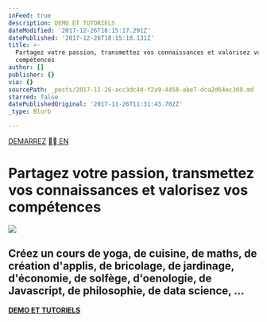 ```yaml
---
inFeed: true
description: DEMO ET TUTORIELS
dateModified: '2017-12-26T18:15:17.291Z'
datePublished: '2017-12-26T18:15:18.131Z'
title: >-
  Partagez votre passion, transmettez vos connaissances et valorisez vos
  compétences
author: []
publisher: {}
via: {}
sourcePath: _posts/2017-11-26-acc3dc4d-f2a9-4458-abe7-dca2d64ec369.md
starred: false
datePublishedOriginal: '2017-11-26T11:31:43.702Z'
_type: Blurb

---
```

[DEMARREZ][0]
[ EN][1]

# Partagez votre passion, transmettez vos connaissances et valorisez vos compétences
![](https://s3-us-west-2.amazonaws.com/the-grid-img/p/67fb5ee23b42881371a297c56e749f1cff450f61.png)

## **Créez un cours** de yoga, de cuisine, de maths, de création d'applis, de bricolage, de jardinage, d'économie, de solfège, d'oenologie, de Javascript, de philosophie, de data science, ...

**[DEMO ET TUTORIELS][2]**

[0]: https://cyboolo.eu.auth0.com/login?client=W1jbxu3C003wehR2kbuCJorz9D23hyEB
[1]: https://en.cyboolo.io/
[2]: https://cyboolo-demo.netlify.com/